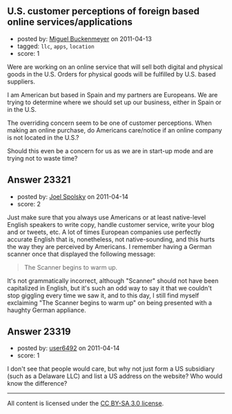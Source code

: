 ## U.S. customer perceptions of foreign based online services/applications

- posted by: [Miguel Buckenmeyer](https://stackexchange.com/users/-1/2383-miguel-buckenmeyer) on 2011-04-13
- tagged: `llc`, `apps`, `location`
- score: 1

Were are working on an online service that will sell both digital and physical goods in the U.S. Orders for physical goods will be fulfilled by U.S. based suppliers.

I am American but based in Spain and my partners are Europeans. We are trying to determine where we should set up our business, either in Spain or in the U.S. 

The overriding concern seem to be one of customer perceptions. When making an online purchase, do Americans care/notice if an online company is not located in the U.S.?

Should this even be a concern for us as we are in start-up mode and are trying not to waste time?



## Answer 23321

- posted by: [Joel Spolsky](https://stackexchange.com/users/-1/4335-joel-spolsky) on 2011-04-14
- score: 2

Just make sure that you always use Americans or at least native-level English speakers to write copy, handle customer service, write your blog and or tweets, etc. A lot of times European companies use perfectly accurate English that is, nonetheless, not native-sounding, and this hurts the way they are perceived by Americans. I remember having a German scanner once that displayed the following message:

> The Scanner begins to warm up.

It's not grammatically incorrect, although "Scanner" should not have been capitalized in English, but it's such an odd way to say it that we couldn't stop giggling every time we saw it, and to this day, I still find myself exclaiming "The Scanner begins to warm up" on being presented with a haughty German appliance.


## Answer 23319

- posted by: [user6492](https://stackexchange.com/users/-1/6492-user6492) on 2011-04-14
- score: 1

I don't see that people would care, but why not just form a US subsidiary (such as a Delaware LLC) and list a US address on the website?  Who would know the difference?



---

All content is licensed under the [CC BY-SA 3.0 license](https://creativecommons.org/licenses/by-sa/3.0/).
